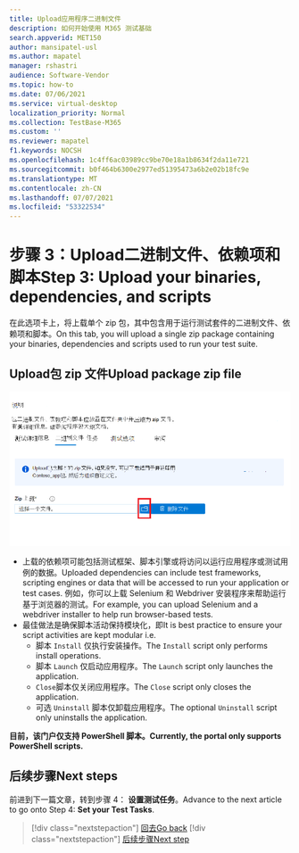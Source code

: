 ```yaml
---
title: Upload应用程序二进制文件
description: 如何开始使用 M365 测试基础
search.appverid: MET150
author: mansipatel-usl
ms.author: mapatel
manager: rshastri
audience: Software-Vendor
ms.topic: how-to
ms.date: 07/06/2021
ms.service: virtual-desktop
localization_priority: Normal
ms.collection: TestBase-M365
ms.custom: ''
ms.reviewer: mapatel
f1.keywords: NOCSH
ms.openlocfilehash: 1c4ff6ac03989cc9be70e18a1b8634f2da11e721
ms.sourcegitcommit: b0f464b6300e2977ed51395473a6b2e02b18fc9e
ms.translationtype: MT
ms.contentlocale: zh-CN
ms.lasthandoff: 07/07/2021
ms.locfileid: "53322534"
---
```

# <a name="step-3-upload-your-binaries-dependencies-and-scripts"></a><span data-ttu-id="11d9c-103">步骤 3：Upload二进制文件、依赖项和脚本</span><span class="sxs-lookup"><span data-stu-id="11d9c-103">Step 3: Upload your binaries, dependencies, and scripts</span></span>

<span data-ttu-id="11d9c-104">在此选项卡上，将上载单个 zip 包，其中包含用于运行测试套件的二进制文件、依赖项和脚本。</span><span class="sxs-lookup"><span data-stu-id="11d9c-104">On this tab, you will upload a single zip package containing your binaries, dependencies and scripts used to run your test suite.</span></span>

## <a name="upload-package-zip-file"></a><span data-ttu-id="11d9c-105">Upload包 zip 文件</span><span class="sxs-lookup"><span data-stu-id="11d9c-105">Upload package zip file</span></span>

![Upload二进制文件](Media/AddBinaries.png)

  - <span data-ttu-id="11d9c-107">上载的依赖项可能包括测试框架、脚本引擎或将访问以运行应用程序或测试用例的数据。</span><span class="sxs-lookup"><span data-stu-id="11d9c-107">Uploaded dependencies can include test frameworks, scripting engines or data that will be accessed to run your application or test cases.</span></span> <span data-ttu-id="11d9c-108">例如，你可以上载 Selenium 和 Webdriver 安装程序来帮助运行基于浏览器的测试。</span><span class="sxs-lookup"><span data-stu-id="11d9c-108">For example, you can upload Selenium and a webdriver installer to help run browser-based tests.</span></span>
  - <span data-ttu-id="11d9c-109">最佳做法是确保脚本活动保持模块化，即</span><span class="sxs-lookup"><span data-stu-id="11d9c-109">It is best practice to ensure your script activities are kept modular i.e.</span></span> 
    - <span data-ttu-id="11d9c-110">脚本 ```Install``` 仅执行安装操作。</span><span class="sxs-lookup"><span data-stu-id="11d9c-110">The ```Install``` script only performs install operations.</span></span>
    - <span data-ttu-id="11d9c-111">脚本 ```Launch``` 仅启动应用程序。</span><span class="sxs-lookup"><span data-stu-id="11d9c-111">The ```Launch``` script only launches the application.</span></span>
    - <span data-ttu-id="11d9c-112">```Close```脚本仅关闭应用程序。</span><span class="sxs-lookup"><span data-stu-id="11d9c-112">The ```Close``` script only closes the application.</span></span>
    - <span data-ttu-id="11d9c-113">可选 ```Uninstall``` 脚本仅卸载应用程序。</span><span class="sxs-lookup"><span data-stu-id="11d9c-113">The optional ```Uninstall``` script only uninstalls the application.</span></span>

<span data-ttu-id="11d9c-114">**目前，该门户仅支持 PowerShell 脚本。**</span><span class="sxs-lookup"><span data-stu-id="11d9c-114">**Currently, the portal only supports PowerShell scripts.**</span></span>


## <a name="next-steps"></a><span data-ttu-id="11d9c-115">后续步骤</span><span class="sxs-lookup"><span data-stu-id="11d9c-115">Next steps</span></span> 

<span data-ttu-id="11d9c-116">前进到下一篇文章，转到步骤 4： **设置测试任务**。</span><span class="sxs-lookup"><span data-stu-id="11d9c-116">Advance to the next article to go onto Step 4: **Set your Test Tasks**.</span></span>
> [!div class="nextstepaction"]
> [<span data-ttu-id="11d9c-117">回去</span><span class="sxs-lookup"><span data-stu-id="11d9c-117">Go back</span></span>](uploadApplication.md)
> [!div class="nextstepaction"]
> [<span data-ttu-id="11d9c-118">后续步骤</span><span class="sxs-lookup"><span data-stu-id="11d9c-118">Next step</span></span>](testtask.md)

